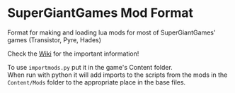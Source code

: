 # SuperGiantGames Mod Format
Format for making and loading lua mods for most of SuperGiantGames' games (Transistor, Pyre, Hades)

Check the [Wiki](https://github.com/MagicGonads/ssg-mod-format/wiki) for the important information!

To use `importmods.py` put it in the game's Content folder.     
When run with python it will add imports to the scripts from the mods in the `Content/Mods` folder to the appropriate place in the base files.
